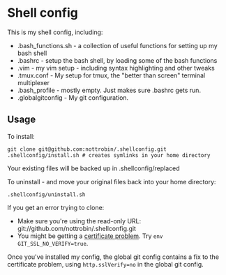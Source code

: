 Shell config
===

This is my shell config, including:

- .bash_functions.sh - a collection of useful functions for setting up my bash shell
- .bashrc - setup the bash shell, by loading some of the bash functions
- .vim - my vim setup - including syntax highlighting and other tweaks
- .tmux.conf - My setup for tmux, the "better than screen" terminal multiplexer
- .bash_profile - mostly empty. Just makes sure .bashrc gets run.
- .globalgitconfig - My git configuration.

Usage
---

To install:

```
git clone git@github.com:nottrobin/.shellconfig.git
.shellconfig/install.sh # creates symlinks in your home directory
```

Your existing files will be backed up in .shellconfig/replaced

To uninstall - and move your original files back into your home directory:

```
.shellconfig/uninstall.sh
```

If you get an error trying to clone:

- Make sure you're using the read-only URL: git://github.com/nottrobin/.shellconfig.git
- You might be getting a [certificate problem](http://stackoverflow.com/questions/3777075/https-github-access/4454754#comment-11700318). Try `env GIT_SSL_NO_VERIFY=true`.

Once you've installed my config, the global git config contains a fix to the certificate problem, using `http.sslVerify=no` in the global git config.

